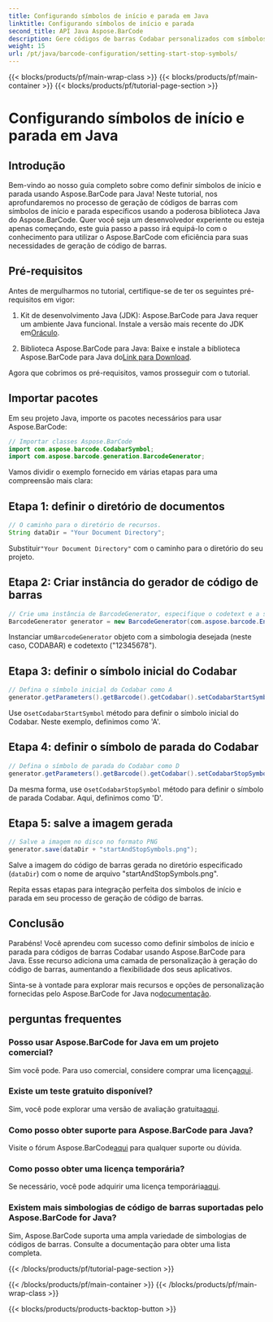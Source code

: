 ```yaml
---
title: Configurando símbolos de início e parada em Java
linktitle: Configurando símbolos de início e parada
second_title: API Java Aspose.BarCode
description: Gere códigos de barras Codabar personalizados com símbolos de início e parada específicos em Java usando Aspose.BarCode. Siga nosso guia passo a passo para uma integração perfeita.
weight: 15
url: /pt/java/barcode-configuration/setting-start-stop-symbols/
---
```


{{< blocks/products/pf/main-wrap-class >}}
{{< blocks/products/pf/main-container >}}
{{< blocks/products/pf/tutorial-page-section >}}

# Configurando símbolos de início e parada em Java


## Introdução

Bem-vindo ao nosso guia completo sobre como definir símbolos de início e parada usando Aspose.BarCode para Java! Neste tutorial, nos aprofundaremos no processo de geração de códigos de barras com símbolos de início e parada específicos usando a poderosa biblioteca Java do Aspose.BarCode. Quer você seja um desenvolvedor experiente ou esteja apenas começando, este guia passo a passo irá equipá-lo com o conhecimento para utilizar o Aspose.BarCode com eficiência para suas necessidades de geração de código de barras.

## Pré-requisitos

Antes de mergulharmos no tutorial, certifique-se de ter os seguintes pré-requisitos em vigor:

1.  Kit de desenvolvimento Java (JDK): Aspose.BarCode para Java requer um ambiente Java funcional. Instale a versão mais recente do JDK em[Oráculo](https://www.oracle.com/java/technologies/javase-downloads.html).

2.  Biblioteca Aspose.BarCode para Java: Baixe e instale a biblioteca Aspose.BarCode para Java do[Link para Download](https://releases.aspose.com/barcode/java/).

Agora que cobrimos os pré-requisitos, vamos prosseguir com o tutorial.

## Importar pacotes

Em seu projeto Java, importe os pacotes necessários para usar Aspose.BarCode:

```java
// Importar classes Aspose.BarCode
import com.aspose.barcode.CodabarSymbol;
import com.aspose.barcode.generation.BarcodeGenerator;
```

Vamos dividir o exemplo fornecido em várias etapas para uma compreensão mais clara:

## Etapa 1: definir o diretório de documentos

```java
// O caminho para o diretório de recursos.
String dataDir = "Your Document Directory";
```

 Substituir`"Your Document Directory"` com o caminho para o diretório do seu projeto.

## Etapa 2: Criar instância do gerador de código de barras

```java
// Crie uma instância de BarcodeGenerator, especifique o codetext e a simbologia no construtor
BarcodeGenerator generator = new BarcodeGenerator(com.aspose.barcode.EncodeTypes.CODABAR, "12345678");
```

 Instanciar um`BarcodeGenerator` objeto com a simbologia desejada (neste caso, CODABAR) e codetexto ("12345678").

## Etapa 3: definir o símbolo inicial do Codabar

```java
// Defina o símbolo inicial do Codabar como A
generator.getParameters().getBarcode().getCodabar().setCodabarStartSymbol(CodabarSymbol.A);
```

 Use o`setCodabarStartSymbol` método para definir o símbolo inicial do Codabar. Neste exemplo, definimos como 'A'.

## Etapa 4: definir o símbolo de parada do Codabar

```java
// Defina o símbolo de parada do Codabar como D
generator.getParameters().getBarcode().getCodabar().setCodabarStopSymbol(CodabarSymbol.D);
```

 Da mesma forma, use o`setCodabarStopSymbol` método para definir o símbolo de parada Codabar. Aqui, definimos como 'D'.

## Etapa 5: salve a imagem gerada

```java
// Salve a imagem no disco no formato PNG
generator.save(dataDir + "startAndStopSymbols.png");
```

Salve a imagem do código de barras gerada no diretório especificado (`dataDir`) com o nome de arquivo "startAndStopSymbols.png".

Repita essas etapas para integração perfeita dos símbolos de início e parada em seu processo de geração de código de barras.

## Conclusão

Parabéns! Você aprendeu com sucesso como definir símbolos de início e parada para códigos de barras Codabar usando Aspose.BarCode para Java. Esse recurso adiciona uma camada de personalização à geração do código de barras, aumentando a flexibilidade dos seus aplicativos.

 Sinta-se à vontade para explorar mais recursos e opções de personalização fornecidas pelo Aspose.BarCode for Java no[documentação](https://reference.aspose.com/barcode/java/).

## perguntas frequentes

### Posso usar Aspose.BarCode for Java em um projeto comercial?
 Sim você pode. Para uso comercial, considere comprar uma licença[aqui](https://purchase.aspose.com/buy).

### Existe um teste gratuito disponível?
 Sim, você pode explorar uma versão de avaliação gratuita[aqui](https://releases.aspose.com/).

### Como posso obter suporte para Aspose.BarCode para Java?
 Visite o fórum Aspose.BarCode[aqui](https://forum.aspose.com/c/barcode/13) para qualquer suporte ou dúvida.

### Como posso obter uma licença temporária?
 Se necessário, você pode adquirir uma licença temporária[aqui](https://purchase.aspose.com/temporary-license/).

### Existem mais simbologias de código de barras suportadas pelo Aspose.BarCode for Java?
Sim, Aspose.BarCode suporta uma ampla variedade de simbologias de códigos de barras. Consulte a documentação para obter uma lista completa.


{{< /blocks/products/pf/tutorial-page-section >}}

{{< /blocks/products/pf/main-container >}}
{{< /blocks/products/pf/main-wrap-class >}}

{{< blocks/products/products-backtop-button >}}
